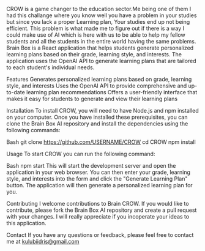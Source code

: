 CROW is a game changer to the education sector.Me being one of them I had this challange where you know well you have a problem in your studies but since you lack a proper Learning plan, Your studies end up not being efficient. This problem is what made me to figure out if there is a way I could make use of AI which is here with us to be able to help my fellow students and all the students in the entire world having the same problems. Brain Box is a React application that helps students generate personalized learning plans based on their grade, learning style, and interests. The application uses the OpenAI API to generate learning plans that are tailored to each student's individual needs.

Features Generates personalized learning plans based on grade, learning style, and interests Uses the OpenAI API to provide comprehensive and up-to-date learning plan recommendations Offers a user-friendly interface that makes it easy for students to generate and view their learning plans

Installation To install CROW, you will need to have Node.js and npm installed on your computer. Once you have installed these prerequisites, you can clone the Brain Box AI repository and install the dependencies using the following commands:

Bash git clone https://github.com/USERNAME/CROW cd CROW npm install

Usage To start CROW you can run the following command:

Bash npm start This will start the development server and open the application in your web browser. You can then enter your grade, learning style, and interests into the form and click the "Generate Learning Plan" button. The application will then generate a personalized learning plan for you.

Contributing I welcome contributions to Brain CROW. If you would like to contribute, please fork the Brain Box AI repository and create a pull request with your changes. I will really appreciate if you incoperate your ideas to this application.

Contact If you have any questions or feedback, please feel free to contact me at kulubiidris@gmail.com
